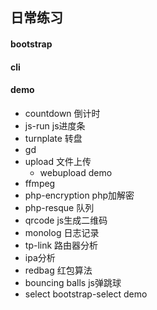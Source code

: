 ## 日常练习
#### bootstrap

#### cli

#### demo
- countdown 倒计时
- js-run js进度条
- turnplate 转盘
- gd
- upload 文件上传
    - webupload demo
- ffmpeg
- php-encryption php加解密
- php-resque 队列
- qrcode js生成二维码
- monolog 日志记录
- tp-link 路由器分析
- ipa分析
- redbag 红包算法
- bouncing balls    js弹跳球
- select bootstrap-select demo

